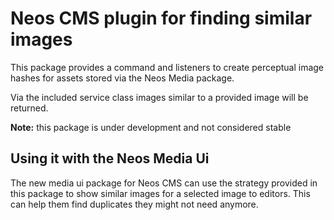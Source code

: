 # Neos CMS plugin for finding similar images

This package provides a command and listeners to create
perceptual image hashes for assets stored via the Neos Media package.

Via the included service class images similar to a provided image will be returned.

**Note:** this package is under development and not considered stable

## Using it with the Neos Media Ui

The new media ui package for Neos CMS can use the strategy
provided in this package to show similar images for a selected 
image to editors. This can help them find duplicates they might
not need anymore.

